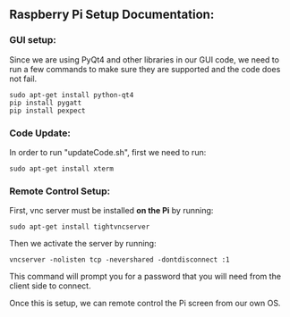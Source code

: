 ## Raspberry Pi Setup Documentation:

### GUI setup:
Since we are using PyQt4 and other libraries in our GUI code, we need to run a few commands to make sure they are supported and the code does not fail.

```shell
sudo apt-get install python-qt4
pip install pygatt
pip install pexpect
```

### Code Update:
In order to run "updateCode.sh", first we need to run:

```shell
sudo apt-get install xterm
```



### Remote Control Setup:
First, vnc server must be installed **on the Pi** by running:
```shell
sudo apt-get install tightvncserver
```
Then we activate the server by running:
```shell
vncserver -nolisten tcp -nevershared -dontdisconnect :1
```
This command will prompt you for a password that you will need from the client side to connect.

Once this is setup, we can remote control the Pi screen from our own OS.
